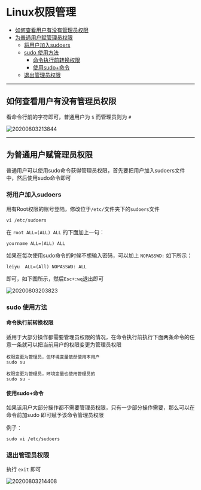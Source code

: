 # Linux权限管理
<!-- TOC -->

- [如何查看用户有没有管理员权限](#如何查看用户有没有管理员权限)
- [为普通用户赋管理员权限](#为普通用户赋管理员权限)
  - [将用户加入sudoers](#将用户加入sudoers)
  - [sudo 使用方法](#sudo-使用方法)
    - [命令执行前转换权限](#命令执行前转换权限)
    - [使用sudo+命令](#使用sudo命令)
  - [退出管理员权限](#退出管理员权限)

<!-- /TOC -->

---
## 如何查看用户有没有管理员权限

看命令行前的字符即可，普通用户为 `$` 而管理员则为 `#` 

![20200803213844](https://cdn.jsdelivr.net/gh/leiyu1997/PicBed@master/blogs/pictures/20200803213844.png)

---
## 为普通用户赋管理员权限

普通用户可以使用sudo命令获得管理员权限，首先要把用户加入sudoers文件中，然后使用sudo命令即可

### 将用户加入sudoers

用有Root权限的账号登陆，修改位于`/etc/`文件夹下的`sudoers`文件

```
vi /etc/sudoers
```
在 `root ALL=(ALL) ALL` 的下面加上一句：

```
yourname ALL=(ALL) ALL
```

如果在每次使用sudo命令的时候不想输入密码，可以加上 `NOPASSWD:` 如下所示：

```
leiyu  ALL=(All) NOPASSWD: ALL
```

即可，如下图所示，然后`Esc+:wq`退出即可

![20200803203823](https://cdn.jsdelivr.net/gh/leiyu1997/PicBed@master/blogs/pictures/20200803203823.png)

### sudo 使用方法

#### 命令执行前转换权限

适用于大部分操作都需要管理员权限的情况，在命令执行前执行下面两条命令的任意一条就可以把当前用户的权限变更为管理员权限

```
权限变更为管理员，但环境变量依然使用本用户
sudo su 

权限变更为管理员，环境变量也使用管理员的
sudo su - 
```

#### 使用sudo+命令

如果该用户大部分操作都不需要管理员权限，只有一少部分操作需要，那么可以在命令前加sudo 即可赋予该命令管理员权限

例子：

```
sudo vi /etc/sudoers
```

### 退出管理员权限

执行 `exit` 即可

![20200803214408](https://cdn.jsdelivr.net/gh/leiyu1997/PicBed@master/blogs/pictures/20200803214408.png)
